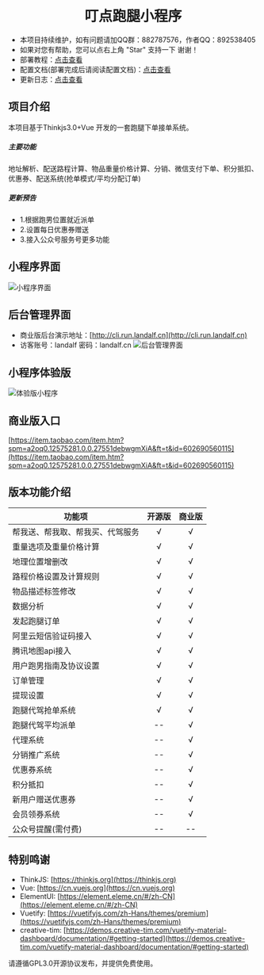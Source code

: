 # <center>叮点跑腿小程序</center>
- 本项目持续维护，如有问题请加QQ群：882787576，作者QQ：892538405
- 如果对您有帮助，您可以点右上角 "Star" 支持一下 谢谢！
- 部署教程：[点击查看](https://juejin.im/post/5d845fec6fb9a06ada54eb05)
- 配置文档(部署完成后请阅读配置文档)：[点击查看](https://juejin.im/post/5d8460735188250f871b9afd)
- 更新日志：[点击查看](./update.md)
## 项目介绍
本项目基于Thinkjs3.0+Vue 开发的一套跑腿下单接单系统。
##### 主要功能
地址解析、配送路程计算、物品重量价格计算、分销、微信支付下单、积分抵扣、优惠券、配送系统(抢单模式/平均分配订单)
##### 更新预告
- 1.根据跑男位置就近派单
- 2.设置每日优惠券赠送
- 3.接入公众号服务号更多功能
## 小程序界面
![小程序界面](https://api.hbhzdtn.com/images/d2ed81c672a8f2242391e9e5fa80e8a2.png)
## 后台管理界面
- 商业版后台演示地址：[http://cli.run.landalf.cn](http://cli.run.landalf.cn)
- 访客账号：landalf 密码：landalf.cn
![后台管理界面](https://api.hbhzdtn.com/images/0a4b427ed5594aa38a02ae1ec682c358.png)
## 小程序体验版
![体验版小程序](https://api.hbhzdtn.com/images/bf99dc150222a849105c624987eddeaf.png)

## 商业版入口
[https://item.taobao.com/item.htm?spm=a2oq0.12575281.0.0.27551debwgmXiA&ft=t&id=602690560115](https://item.taobao.com/item.htm?spm=a2oq0.12575281.0.0.27551debwgmXiA&ft=t&id=602690560115)
## 版本功能介绍
功能项|开源版|商业版
---|:--:|:--:
帮我送、帮我取、帮我买、代驾服务|√|√
重量选项及重量价格计算|√|√
地理位置增删改|√|√
路程价格设置及计算规则|√|√
物品描述标签修改|√|√
数据分析|√|√
发起跑腿订单|√|√
阿里云短信验证码接入|√|√
腾讯地图api接入|√|√
用户跑男指南及协议设置|√|√
订单管理|√|√
提现设置|√|√
跑腿代驾抢单系统|√|√
跑腿代驾平均派单|--|√
代理系统|--|√
分销推广系统|--|√
优惠券系统|--|√
积分抵扣|--|√
新用户赠送优惠券|--|√
会员领券系统|--|√
公众号提醒(需付费)|--|--
## 特别鸣谢
- ThinkJS: [https://thinkjs.org](https://thinkjs.org)
- Vue: [https://cn.vuejs.org](https://cn.vuejs.org)
- ElementUI: [https://element.eleme.cn/#/zh-CN](https://element.eleme.cn/#/zh-CN)
- Vuetify: [https://vuetifyjs.com/zh-Hans/themes/premium](https://vuetifyjs.com/zh-Hans/themes/premium)
- creative-tim: [https://demos.creative-tim.com/vuetify-material-dashboard/documentation/#getting-started](https://demos.creative-tim.com/vuetify-material-dashboard/documentation/#getting-started)

请遵循GPL3.0开源协议发布，并提供免费使用。
